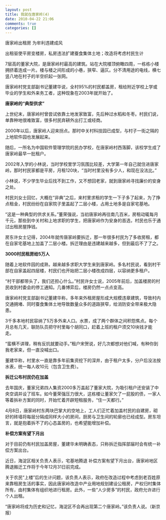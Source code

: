 ```yaml
---
layout: post
title: 我就在唐家岭(4)
date: 2010-04-22 21:06
comments: true
categories: []
---
```

<div>唐家岭出租房 为牟利违建成风</div>

出租驱使平房变楼房，私房违法扩建蚕食集体土地；改造将考虑村民生计

7层高的董家大院，是唐家岭村最高的建筑。站在大院楼顶俯瞰四周，一栋栋小楼拥挤着连成一片。楼与楼之间形成的小巷，狭窄、逼仄。分不清用途的电线，横七竖八地在村子的半空织起一张网。

唐家岭村党支部副书记董建华说，全村95%的村民都盖房，租给附近学校上学或毕业的学生和外来务工者，这种现象在2003年就开始了。

<strong>唐家岭的“典型供求”</strong>

上世纪末，唐家岭村曾尝试依靠土地发家致富，先后种过水稻和冬枣。村民们说，单靠种地很难致富，很多村民弃耕外出打工或经商。

2000年以后，唐家岭人迎来拐点。那时中关村科技园已成型，与村子一街之隔的上地软件园也发展起来。

随后，一所名为中国软件管理学院的民办学校，在唐家岭村西落脚，该校学生成了唐家岭最早一批租户。

2002年入学的小林说，当时学校里学习氛围比较差，大学第一年自己就住进唐家岭，那时村民家都是平房，月租120块，“当时村里没有多少人，和现在没法比。”

小林说，不少学生毕业后找不到工作，又不想回老家，就到唐家岭寻找廉价的安身之处。

村民刘女士回忆，大概在“非典”之后，来村里求租的学生一下子多了起来，为了挣点租金，村民纷纷在自家院子里盖起了二层小楼，占用土地多是自家宅基地。

“这是一种典型的供求关系。”董荣强说，当初唐家岭再往南几百米，房租动辄每月千元，那些到中关村和上地求职的学生，把唐家岭作为安身的首选，村民也乐于通过出租房屋挣钱。

房东许女士记得，2004年就传唐家岭要拆迁，那一年很多村民为了多收房租，都在自家宅基地上加盖了二层小楼。拆迁理由是违建越来越多，但到最后不了了之。

<strong>3000村民租房给5万人</strong>

随着上地软件园的成熟，越来越多求职大学生来到唐家岭。多名村民说，看到村干部在自家盖起四层楼，村民们也开始把二层小楼改成四层，以容纳更多租户。

“村干部都带头了，我们还担心什么。”村民许女士说，2005年前后，加盖楼房的村民收到村委会的停工通知。几番博弈后，楼房仍然一点点变高。

唐家岭村党支部副书记董建华称，多年来外租房屋形成大规模违章建筑，导致村内交通拥堵、同时蚕食集体土地导致数量众多的道路狭窄，给消防安全带来极大隐患。

3千多本地村民容纳了5万多外来人口。水票，成了两个群体之间积怨焦点。每个月总有几天，联防队员把守村里每个胡同口，赶着上班的租户须交10块钱才能走。

“蛮横不讲理，稍有反抗就要动手。”租户宋贺说，好几次都想对他们喊，有种你到我老家来，但一直没喊出口。

董建华称，村里水一直是靠多年前集资挖下的深井，由于租户太多，分户后没法按水表，统一每人收10元（包含卫生费）。

<strong>拆迁公布村民仍在加盖</strong>

去年国庆，董家兄弟四人集资2000多万盖起了董家大院，为吸引租户还安装了中央空调并设了班车。如今董荣强压力很大，这栋楼让董家欠了一屁股的债，一家人等着拆补方案的同时，开始忙着开辟短租服务，“住一天都行。”

4月8日，唐家岭村东两块巴掌大的空地上，工人们正忙着加盖村民的自建房，砌好的砖墙将每层分隔成同样大小的房间，厨房与卫生间的轮廓也已经成型。房东坦言，就是抱着拆不了的心态盖房的，也希望能增加补偿。

<strong>补偿方案有望下月出</strong>

对于目前仍有村民加盖房屋，董建华未明确表态，只称拆迁指挥部届时会有统一补偿方案出台。

近日，海淀区相关负责人表示，宅基地腾退 补偿方案有望下月出台，唐家岭地区腾退搬迁工作将于今年12月31日前完成。

关于农民“上楼”后的生计问题，该负责人表示，政府在改造过程中考虑到老百姓原来靠租房生活的事实，因此唐家岭改造中产业用地规划建设公租房，产权归村集体所有，由村集体有组织地进行租房。此外，一些“人少房多”的村民，政府允许进行个人出租。

“唐家岭将成为历史和记忆，海淀区不会再出现第二个唐家岭。”该负责人说。（新京报）

</div>
